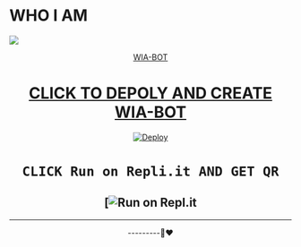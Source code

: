 # WHO I AM

<img
        src="https://i.imgur.com/Iag22tM.jpeg"
        />
    </a>
</p>
<div align="center">
  <p align="center">
  <a href="<img src="https://i.imgur.com/Iag22tM.jpeg
WhatsApp Bot











WIA-BOT









































# CLICK TO DEPOLY AND CREATE WIA-BOT





























[![Deploy](https://www.herokucdn.com/deploy/button.svg)](https://heroku.com/deploy?template=https://github.com/WIA-BOT/whatsapp-bot)










# ```CLICK Run on Repli.it AND GET QR```
















[![Run on Repl.it](https://repl.it/badge/github/quiec/whatsAlfa)
-------



----------




---------🙂❤️
